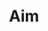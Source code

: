 ---
layout: prefab
title: Aim
data_file: Aim
parent: Prefabs
nav_exclude: true
search_exclude: false
---